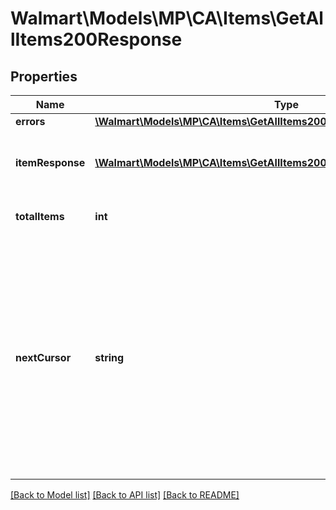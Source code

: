 # Walmart\Models\MP\CA\Items\GetAllItems200Response

## Properties

Name | Type | Description | Notes
------------ | ------------- | ------------- | -------------
**errors** | [**\Walmart\Models\MP\CA\Items\GetAllItems200ResponseErrorsInner[]**](GetAllItems200ResponseErrorsInner.md) |  | [optional]
**itemResponse** | [**\Walmart\Models\MP\CA\Items\GetAllItems200ResponseItemResponseInner[]**](GetAllItems200ResponseItemResponseInner.md) | Items included in the response list |
**totalItems** | **int** | Total Items for the query | [optional]
**nextCursor** | **string** | Used for pagination when more than 200 items are retrieved. The nextCursor value of the response includes a link to another GET call which retrieves the next page of results. | [optional]


[[Back to Model list]](./) [[Back to API list]](../../../../../README.md#supported-apis) [[Back to README]](../../../../../README.md)
